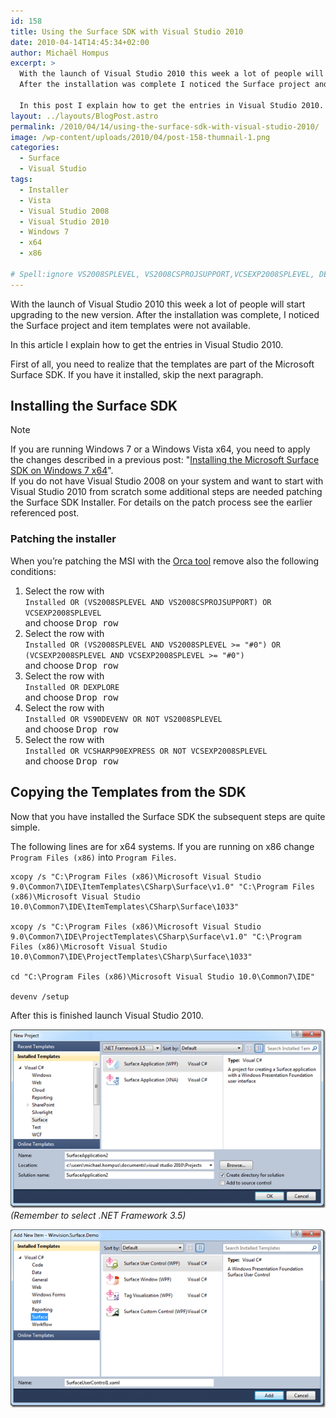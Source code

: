 ```yaml
---
id: 158
title: Using the Surface SDK with Visual Studio 2010
date: 2010-04-14T14:45:34+02:00
author: Michaël Hompus
excerpt: >
  With the launch of Visual Studio 2010 this week a lot of people will start upgrading to the new version.
  After the installation was complete I noticed the Surface project and item templates were not available.

  In this post I explain how to get the entries in Visual Studio 2010.
layout: ../layouts/BlogPost.astro
permalink: /2010/04/14/using-the-surface-sdk-with-visual-studio-2010/
image: /wp-content/uploads/2010/04/post-158-thumnail-1.png
categories:
  - Surface
  - Visual Studio
tags:
  - Installer
  - Vista
  - Visual Studio 2008
  - Visual Studio 2010
  - Windows 7
  - x64
  - x86

# Spell:ignore VS2008SPLEVEL, VS2008CSPROJSUPPORT,VCSEXP2008SPLEVEL, DEXPLORE, VCSHARP90EXPRESS, VS90DEVENV
---
```


With the launch of Visual Studio 2010 this week a lot of people will start upgrading to the new version.
After the installation was complete, I noticed the Surface project and item templates were not available.

In this article I explain how to get the entries in Visual Studio 2010.

<!--more-->

First of all, you need to realize that the templates are part of the Microsoft Surface SDK.
If you have it installed, skip the next paragraph.

## Installing the Surface SDK

> [!NOTE]
> If you are running Windows 7 or a Windows Vista x64, you need to apply the changes described in a previous post:
> "[Installing the Microsoft Surface SDK on Windows 7 x64](/2010/03/03/installing-the-microsoft-surface-sdk-on-windows-7-x64)".  
> If you do not have Visual Studio 2008 on your system and want to start with Visual Studio 2010 from scratch some additional steps are needed patching the Surface SDK Installer.
> For details on the patch process see the earlier referenced post.

### Patching the installer

When you’re patching the MSI with the [Orca tool](https://docs.microsoft.com/en-us/windows/win32/msi/orca-exe?) remove also the following conditions:

1. Select the row with  
   `Installed OR (VS2008SPLEVEL AND VS2008CSPROJSUPPORT) OR VCSEXP2008SPLEVEL`  
   and choose <kbd>Drop row</kbd>
2. Select the row with  
   `Installed OR (VS2008SPLEVEL AND VS2008SPLEVEL >= "#0") OR` `(VCSEXP2008SPLEVEL AND VCSEXP2008SPLEVEL >= "#0")`  
   and choose <kbd>Drop row</kbd>
3. Select the row with  
   `Installed OR DEXPLORE`  
   and choose <kbd>Drop row</kbd>
4. Select the row with  
   `Installed OR VS90DEVENV OR NOT VS2008SPLEVEL`  
   and choose <kbd>Drop row</kbd>
5. Select the row with  
   `Installed OR VCSHARP90EXPRESS OR NOT VCSEXP2008SPLEVEL`  
   and choose <kbd>Drop row</kbd>

## Copying the Templates from the SDK

Now that you have installed the Surface SDK the subsequent steps are quite simple.

The following lines are for x64 systems.
If you are running on x86 change `Program Files (x86)` into `Program Files`.

```shell
xcopy /s "C:\Program Files (x86)\Microsoft Visual Studio 9.0\Common7\IDE\ItemTemplates\CSharp\Surface\v1.0" "C:\Program Files (x86)\Microsoft Visual Studio 10.0\Common7\IDE\ItemTemplates\CSharp\Surface\1033"

xcopy /s "C:\Program Files (x86)\Microsoft Visual Studio 9.0\Common7\IDE\ProjectTemplates\CSharp\Surface\v1.0" "C:\Program Files (x86)\Microsoft Visual Studio 10.0\Common7\IDE\ProjectTemplates\CSharp\Surface\1033"

cd "C:\Program Files (x86)\Microsoft Visual Studio 10.0\Common7\IDE"

devenv /setup
```

After this is finished launch Visual Studio 2010.

![Screenshot with the "New Project" dialog displaying the Surface Application templates.](/wp-content/uploads/2010/04/new-project-dialog.png "The “New Project” dialog with the Surface Application templates listed.")
_(Remember to select .NET Framework 3.5)_

![Screenshot with the "Add New Item" dialog displaying the Surface Control templates.](/wp-content/uploads/2010/04/add-new-item-dialog.png "The “Add New Item” dialog with the Surface Control templates listed.")
